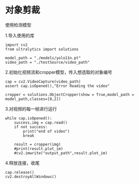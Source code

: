 # 对象剪裁
使用检测模型

1.导入使用的库
```
import cv2
from ultralytics import solutions

model_path = "./models/yolo11n.pt"
video_path = "./testSource/video_path"
```

2.初始化视频流和cropper模型，传入想选取的对象编号
```
cap = cv2.VideoCapture(video_path)
assert cap.isOpened(),"Error Reading the video"

cropper = solutions.ObjectCropper(show = True,model_path = model_path,classes=[0,2])
```

3.对视频的每一帧进行运行
```
while cap.isOpened():
    success,img = cap.read()
    if not success:
        print("end of video")
        break
    
    result = cropper(img)
    #print(result.plot_im)
    #cv2.imwrite("output_path",result.plot_im)
```

4.释放连接，收尾
```
cap.release()
cv2.destroyAllWindows()
```

